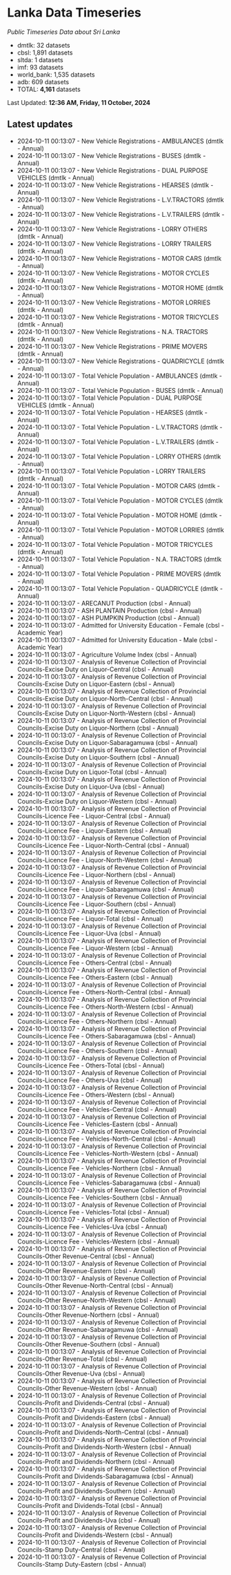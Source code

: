 # Lanka Data Timeseries
*Public Timeseries Data about Sri Lanka*

* dmtlk: 32 datasets
* cbsl: 1,891 datasets
* sltda: 1 datasets
* imf: 93 datasets
* world_bank: 1,535 datasets
* adb: 609 datasets
* TOTAL: **4,161** datasets

Last Updated: **12:36 AM, Friday, 11 October, 2024**

## Latest updates

* 2024-10-11 00:13:07 - New Vehicle Registrations - AMBULANCES (dmtlk - Annual)
* 2024-10-11 00:13:07 - New Vehicle Registrations - BUSES (dmtlk - Annual)
* 2024-10-11 00:13:07 - New Vehicle Registrations - DUAL PURPOSE VEHICLES (dmtlk - Annual)
* 2024-10-11 00:13:07 - New Vehicle Registrations - HEARSES (dmtlk - Annual)
* 2024-10-11 00:13:07 - New Vehicle Registrations - L.V.TRACTORS (dmtlk - Annual)
* 2024-10-11 00:13:07 - New Vehicle Registrations - L.V.TRAILERS (dmtlk - Annual)
* 2024-10-11 00:13:07 - New Vehicle Registrations - LORRY OTHERS (dmtlk - Annual)
* 2024-10-11 00:13:07 - New Vehicle Registrations - LORRY TRAILERS (dmtlk - Annual)
* 2024-10-11 00:13:07 - New Vehicle Registrations - MOTOR CARS (dmtlk - Annual)
* 2024-10-11 00:13:07 - New Vehicle Registrations - MOTOR CYCLES (dmtlk - Annual)
* 2024-10-11 00:13:07 - New Vehicle Registrations - MOTOR HOME (dmtlk - Annual)
* 2024-10-11 00:13:07 - New Vehicle Registrations - MOTOR LORRIES (dmtlk - Annual)
* 2024-10-11 00:13:07 - New Vehicle Registrations - MOTOR TRICYCLES (dmtlk - Annual)
* 2024-10-11 00:13:07 - New Vehicle Registrations - N.A. TRACTORS (dmtlk - Annual)
* 2024-10-11 00:13:07 - New Vehicle Registrations - PRIME MOVERS (dmtlk - Annual)
* 2024-10-11 00:13:07 - New Vehicle Registrations - QUADRICYCLE (dmtlk - Annual)
* 2024-10-11 00:13:07 - Total Vehicle Population - AMBULANCES (dmtlk - Annual)
* 2024-10-11 00:13:07 - Total Vehicle Population - BUSES (dmtlk - Annual)
* 2024-10-11 00:13:07 - Total Vehicle Population - DUAL PURPOSE VEHICLES (dmtlk - Annual)
* 2024-10-11 00:13:07 - Total Vehicle Population - HEARSES (dmtlk - Annual)
* 2024-10-11 00:13:07 - Total Vehicle Population - L.V.TRACTORS (dmtlk - Annual)
* 2024-10-11 00:13:07 - Total Vehicle Population - L.V.TRAILERS (dmtlk - Annual)
* 2024-10-11 00:13:07 - Total Vehicle Population - LORRY OTHERS (dmtlk - Annual)
* 2024-10-11 00:13:07 - Total Vehicle Population - LORRY TRAILERS (dmtlk - Annual)
* 2024-10-11 00:13:07 - Total Vehicle Population - MOTOR CARS (dmtlk - Annual)
* 2024-10-11 00:13:07 - Total Vehicle Population - MOTOR CYCLES (dmtlk - Annual)
* 2024-10-11 00:13:07 - Total Vehicle Population - MOTOR HOME (dmtlk - Annual)
* 2024-10-11 00:13:07 - Total Vehicle Population - MOTOR LORRIES (dmtlk - Annual)
* 2024-10-11 00:13:07 - Total Vehicle Population - MOTOR TRICYCLES (dmtlk - Annual)
* 2024-10-11 00:13:07 - Total Vehicle Population - N.A. TRACTORS (dmtlk - Annual)
* 2024-10-11 00:13:07 - Total Vehicle Population - PRIME MOVERS (dmtlk - Annual)
* 2024-10-11 00:13:07 - Total Vehicle Population - QUADRICYCLE (dmtlk - Annual)
* 2024-10-11 00:13:07 - ARECANUT Production (cbsl - Annual)
* 2024-10-11 00:13:07 - ASH PLANTAIN Production (cbsl - Annual)
* 2024-10-11 00:13:07 - ASH PUMPKIN Production (cbsl - Annual)
* 2024-10-11 00:13:07 - Admitted for University Education - Female (cbsl - Academic Year)
* 2024-10-11 00:13:07 - Admitted for University Education - Male (cbsl - Academic Year)
* 2024-10-11 00:13:07 - Agriculture Volume Index (cbsl - Annual)
* 2024-10-11 00:13:07 - Analysis of Revenue Collection of Provincial Councils-Excise Duty on Liquor-Central (cbsl - Annual)
* 2024-10-11 00:13:07 - Analysis of Revenue Collection of Provincial Councils-Excise Duty on Liquor-Eastern (cbsl - Annual)
* 2024-10-11 00:13:07 - Analysis of Revenue Collection of Provincial Councils-Excise Duty on Liquor-North-Central (cbsl - Annual)
* 2024-10-11 00:13:07 - Analysis of Revenue Collection of Provincial Councils-Excise Duty on Liquor-North-Western (cbsl - Annual)
* 2024-10-11 00:13:07 - Analysis of Revenue Collection of Provincial Councils-Excise Duty on Liquor-Northern (cbsl - Annual)
* 2024-10-11 00:13:07 - Analysis of Revenue Collection of Provincial Councils-Excise Duty on Liquor-Sabaragamuwa (cbsl - Annual)
* 2024-10-11 00:13:07 - Analysis of Revenue Collection of Provincial Councils-Excise Duty on Liquor-Southern (cbsl - Annual)
* 2024-10-11 00:13:07 - Analysis of Revenue Collection of Provincial Councils-Excise Duty on Liquor-Total (cbsl - Annual)
* 2024-10-11 00:13:07 - Analysis of Revenue Collection of Provincial Councils-Excise Duty on Liquor-Uva (cbsl - Annual)
* 2024-10-11 00:13:07 - Analysis of Revenue Collection of Provincial Councils-Excise Duty on Liquor-Western (cbsl - Annual)
* 2024-10-11 00:13:07 - Analysis of Revenue Collection of Provincial Councils-Licence Fee - Liquor-Central (cbsl - Annual)
* 2024-10-11 00:13:07 - Analysis of Revenue Collection of Provincial Councils-Licence Fee - Liquor-Eastern (cbsl - Annual)
* 2024-10-11 00:13:07 - Analysis of Revenue Collection of Provincial Councils-Licence Fee - Liquor-North-Central (cbsl - Annual)
* 2024-10-11 00:13:07 - Analysis of Revenue Collection of Provincial Councils-Licence Fee - Liquor-North-Western (cbsl - Annual)
* 2024-10-11 00:13:07 - Analysis of Revenue Collection of Provincial Councils-Licence Fee - Liquor-Northern (cbsl - Annual)
* 2024-10-11 00:13:07 - Analysis of Revenue Collection of Provincial Councils-Licence Fee - Liquor-Sabaragamuwa (cbsl - Annual)
* 2024-10-11 00:13:07 - Analysis of Revenue Collection of Provincial Councils-Licence Fee - Liquor-Southern (cbsl - Annual)
* 2024-10-11 00:13:07 - Analysis of Revenue Collection of Provincial Councils-Licence Fee - Liquor-Total (cbsl - Annual)
* 2024-10-11 00:13:07 - Analysis of Revenue Collection of Provincial Councils-Licence Fee - Liquor-Uva (cbsl - Annual)
* 2024-10-11 00:13:07 - Analysis of Revenue Collection of Provincial Councils-Licence Fee - Liquor-Western (cbsl - Annual)
* 2024-10-11 00:13:07 - Analysis of Revenue Collection of Provincial Councils-Licence Fee - Others-Central (cbsl - Annual)
* 2024-10-11 00:13:07 - Analysis of Revenue Collection of Provincial Councils-Licence Fee - Others-Eastern (cbsl - Annual)
* 2024-10-11 00:13:07 - Analysis of Revenue Collection of Provincial Councils-Licence Fee - Others-North-Central (cbsl - Annual)
* 2024-10-11 00:13:07 - Analysis of Revenue Collection of Provincial Councils-Licence Fee - Others-North-Western (cbsl - Annual)
* 2024-10-11 00:13:07 - Analysis of Revenue Collection of Provincial Councils-Licence Fee - Others-Northern (cbsl - Annual)
* 2024-10-11 00:13:07 - Analysis of Revenue Collection of Provincial Councils-Licence Fee - Others-Sabaragamuwa (cbsl - Annual)
* 2024-10-11 00:13:07 - Analysis of Revenue Collection of Provincial Councils-Licence Fee - Others-Southern (cbsl - Annual)
* 2024-10-11 00:13:07 - Analysis of Revenue Collection of Provincial Councils-Licence Fee - Others-Total (cbsl - Annual)
* 2024-10-11 00:13:07 - Analysis of Revenue Collection of Provincial Councils-Licence Fee - Others-Uva (cbsl - Annual)
* 2024-10-11 00:13:07 - Analysis of Revenue Collection of Provincial Councils-Licence Fee - Others-Western (cbsl - Annual)
* 2024-10-11 00:13:07 - Analysis of Revenue Collection of Provincial Councils-Licence Fee - Vehicles-Central (cbsl - Annual)
* 2024-10-11 00:13:07 - Analysis of Revenue Collection of Provincial Councils-Licence Fee - Vehicles-Eastern (cbsl - Annual)
* 2024-10-11 00:13:07 - Analysis of Revenue Collection of Provincial Councils-Licence Fee - Vehicles-North-Central (cbsl - Annual)
* 2024-10-11 00:13:07 - Analysis of Revenue Collection of Provincial Councils-Licence Fee - Vehicles-North-Western (cbsl - Annual)
* 2024-10-11 00:13:07 - Analysis of Revenue Collection of Provincial Councils-Licence Fee - Vehicles-Northern (cbsl - Annual)
* 2024-10-11 00:13:07 - Analysis of Revenue Collection of Provincial Councils-Licence Fee - Vehicles-Sabaragamuwa (cbsl - Annual)
* 2024-10-11 00:13:07 - Analysis of Revenue Collection of Provincial Councils-Licence Fee - Vehicles-Southern (cbsl - Annual)
* 2024-10-11 00:13:07 - Analysis of Revenue Collection of Provincial Councils-Licence Fee - Vehicles-Total (cbsl - Annual)
* 2024-10-11 00:13:07 - Analysis of Revenue Collection of Provincial Councils-Licence Fee - Vehicles-Uva (cbsl - Annual)
* 2024-10-11 00:13:07 - Analysis of Revenue Collection of Provincial Councils-Licence Fee - Vehicles-Western (cbsl - Annual)
* 2024-10-11 00:13:07 - Analysis of Revenue Collection of Provincial Councils-Other Revenue-Central (cbsl - Annual)
* 2024-10-11 00:13:07 - Analysis of Revenue Collection of Provincial Councils-Other Revenue-Eastern (cbsl - Annual)
* 2024-10-11 00:13:07 - Analysis of Revenue Collection of Provincial Councils-Other Revenue-North-Central (cbsl - Annual)
* 2024-10-11 00:13:07 - Analysis of Revenue Collection of Provincial Councils-Other Revenue-North-Western (cbsl - Annual)
* 2024-10-11 00:13:07 - Analysis of Revenue Collection of Provincial Councils-Other Revenue-Northern (cbsl - Annual)
* 2024-10-11 00:13:07 - Analysis of Revenue Collection of Provincial Councils-Other Revenue-Sabaragamuwa (cbsl - Annual)
* 2024-10-11 00:13:07 - Analysis of Revenue Collection of Provincial Councils-Other Revenue-Southern (cbsl - Annual)
* 2024-10-11 00:13:07 - Analysis of Revenue Collection of Provincial Councils-Other Revenue-Total (cbsl - Annual)
* 2024-10-11 00:13:07 - Analysis of Revenue Collection of Provincial Councils-Other Revenue-Uva (cbsl - Annual)
* 2024-10-11 00:13:07 - Analysis of Revenue Collection of Provincial Councils-Other Revenue-Western (cbsl - Annual)
* 2024-10-11 00:13:07 - Analysis of Revenue Collection of Provincial Councils-Profit and Dividends-Central (cbsl - Annual)
* 2024-10-11 00:13:07 - Analysis of Revenue Collection of Provincial Councils-Profit and Dividends-Eastern (cbsl - Annual)
* 2024-10-11 00:13:07 - Analysis of Revenue Collection of Provincial Councils-Profit and Dividends-North-Central (cbsl - Annual)
* 2024-10-11 00:13:07 - Analysis of Revenue Collection of Provincial Councils-Profit and Dividends-North-Western (cbsl - Annual)
* 2024-10-11 00:13:07 - Analysis of Revenue Collection of Provincial Councils-Profit and Dividends-Northern (cbsl - Annual)
* 2024-10-11 00:13:07 - Analysis of Revenue Collection of Provincial Councils-Profit and Dividends-Sabaragamuwa (cbsl - Annual)
* 2024-10-11 00:13:07 - Analysis of Revenue Collection of Provincial Councils-Profit and Dividends-Southern (cbsl - Annual)
* 2024-10-11 00:13:07 - Analysis of Revenue Collection of Provincial Councils-Profit and Dividends-Total (cbsl - Annual)
* 2024-10-11 00:13:07 - Analysis of Revenue Collection of Provincial Councils-Profit and Dividends-Uva (cbsl - Annual)
* 2024-10-11 00:13:07 - Analysis of Revenue Collection of Provincial Councils-Profit and Dividends-Western (cbsl - Annual)
* 2024-10-11 00:13:07 - Analysis of Revenue Collection of Provincial Councils-Stamp Duty-Central (cbsl - Annual)
* 2024-10-11 00:13:07 - Analysis of Revenue Collection of Provincial Councils-Stamp Duty-Eastern (cbsl - Annual)